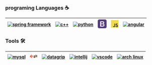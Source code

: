 ### programing Languages ☕
| [<img src="https://picodotdev.github.io/blog-bitix/assets/images/logotypes/spring.svg" alt="spring framework" width="28">](https://spring.io/) | [<img src="https://upload.wikimedia.org/wikipedia/commons/1/18/ISO_C%2B%2B_Logo.svg" alt="c++" width="28">](https://www.bloodshed.net/)  | [<img src="https://upload.wikimedia.org/wikipedia/commons/thumb/c/c3/Python-logo-notext.svg/768px-Python-logo-notext.svg.png" alt="python" width="29">](https://www.python.org/)  |  [<img src="https://raw.githubusercontent.com/github/explore/80688e429a7d4ef2fca1e82350fe8e3517d3494d/topics/bootstrap/bootstrap.png" alt="Bootstrap" width="28">](https://getbootstrap.com/) |  [<img src="https://raw.githubusercontent.com/github/explore/80688e429a7d4ef2fca1e82350fe8e3517d3494d/topics/javascript/javascript.png" alt="jQuery" width="24">](https://jquery.com/) | [<img src="https://upload.wikimedia.org/wikipedia/commons/thumb/c/cf/Angular_full_color_logo.svg/1200px-Angular_full_color_logo.svg.png" alt="angular" width="28">](https://angular.io/guide/http/)
 |---|---|---|---|---|---|
### Tools 🛠️

| [<img src="https://c1.klipartz.com/pngpicture/64/828/sticker-png-mysql-logo-organization-database-database-management-system-theory-implementation-line-circle-thumbnail.png" alt="mysql" width="28">](https://www.mysql.com/)| [<img src="https://raw.githubusercontent.com/github/explore/80688e429a7d4ef2fca1e82350fe8e3517d3494d/topics/git/git.png" alt="Git" width="24">](https://git-scm.com/) | [<img src="https://resources.jetbrains.com/storage/products/datagrip/img/meta/datagrip_logo_300x300.png" alt="datagrip" width="28">](https://www.jetbrains.com/es-es/datagrip/) | [<img src="https://img.icons8.com/color/452/intellij-idea.png" alt="intellij" width="28">](https://www.jetbrains.com/es-es/idea/) | [<img src="https://upload.wikimedia.org/wikipedia/commons/thumb/2/2d/Visual_Studio_Code_1.18_icon.svg/1200px-Visual_Studio_Code_1.18_icon.svg.png" alt="vscode" width="28">](https://code.visualstudio.com/) | [<img src="https://upload.wikimedia.org/wikipedia/commons/thumb/a/a5/Archlinux-icon-crystal-64.svg/1024px-Archlinux-icon-crystal-64.svg.png" alt="arch linux" width="28">](https://archlinux.org/) 
 |---|---|---|---|---|---|
